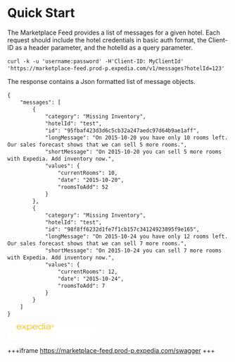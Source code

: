 # Quick Start

The Marketplace Feed provides a list of messages for a given hotel.  Each request should include the hotel credentials in basic auth format, the Client-ID as a header parameter, and the hotelId as a query parameter.
```
curl -k -u 'username:password' -H'Client-ID: MyClientId' 'https://marketplace-feed.prod-p.expedia.com/v1/messages?hotelId=123'
```

The response contains a Json formatted list of message objects.
```
{
    "messages": [
        {
            "category": "Missing Inventory",
            "hotelId": "test",
            "id": "95fbaf423d3d6c5cb32a247aedc97d64b9ae1aff",
            "longMessage": "On 2015-10-20 you have only 10 rooms left. Our sales forecast shows that we can sell 5 more rooms.",
            "shortMessage": "On 2015-10-20 you can sell 5 more rooms with Expedia. Add inventory now.",
            "values": {
                "currentRooms": 10,
                "date": "2015-10-20",
                "roomsToAdd": 52
            }
        },
        {
            "category": "Missing Inventory",
            "hotelId": "test",
            "id": "98f8ff6232d1fe7f1cb157c34124923895f9e165",
            "longMessage": "On 2015-10-24 you have only 12 rooms left. Our sales forecast shows that we can sell 7 more rooms.",
            "shortMessage": "On 2015-10-24 you can sell 7 more rooms with Expedia. Add inventory now.",
            "values": {
                "currentRooms": 12,
                "date": "2015-10-24",
                "roomsToAdd": 7
            }
        }
    ]
}
```

![myimage here](/images/epc-logo.png)

+++iframe
https://marketplace-feed.prod-p.expedia.com/swagger
+++
